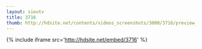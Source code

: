 ```yaml
---
layout: sieutv
title: 3716
thumb: http://hdsite.net/contents/videos_screenshots/3000/3716/preview_360p.mp4.jpg
---
```

{% include iframe src='http://hdsite.net/embed/3716' %}
 
